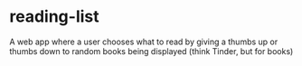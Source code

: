 # reading-list
A web app where a user chooses what to read by giving a thumbs up or thumbs down to random books being displayed (think Tinder, but for books)
